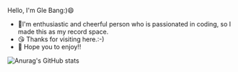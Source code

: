Hello, I'm Gle Bang:)😄
- 💪I'm enthusiastic and cheerful person who is passionated in coding, so I made this as my record space.
- 😘 Thanks for visiting here.:-)
- 🤩 Hope you to enjoy!!









![Anurag's GitHub stats](https://github-readme-stats.vercel.app/api?username=Gwithjoy&show_icons=true&theme=radical)
